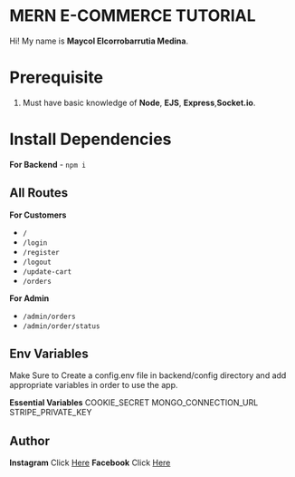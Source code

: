 # MERN E-COMMERCE TUTORIAL

Hi! My name is **Maycol Elcorrobarrutia Medina**.

# Prerequisite

1.  Must have basic knowledge of **Node**, **EJS**, **Express**,**Socket.io**.

# Install Dependencies

**For Backend** - `npm i`

## All Routes

**For Customers**

- `/`
- `/login`
- `/register`
- `/logout`
- `/update-cart`
- `/orders`

**For Admin**

- `/admin/orders`
- `/admin/order/status`

## Env Variables

Make Sure to Create a config.env file in backend/config directory and add appropriate variables in order to use the app.

**Essential Variables**
COOKIE_SECRET
MONGO_CONNECTION_URL
STRIPE_PRIVATE_KEY

## Author

**Instagram** Click [Here](https://www.instagram.com/maycol0428)
**Facebook** Click [Here](https://www.instagram.com/maycolchristian.em)
